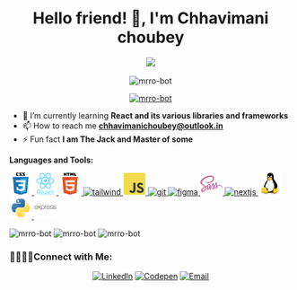 <h1 align="center"> Hello friend! 🤖, I'm Chhavimani choubey </h1>
<p align='center'>
  <img src="https://i.pinimg.com/originals/16/fe/7e/16fe7e7fb6eebb3087b6dc418748ee56.gif" width="300"/>
</p>
<p align="center">
  <img src="https://komarev.com/ghpvc/?username=mrro-bot&label=Profile%20views&color=0e75b6&style=flat" alt="mrro-bot" />
</p>
<p align='center'>
  <a href="https://github.com/ryo-ma/github-profile-trophy">
    <img src="https://github-profile-trophy.vercel.app/?username=mrro-bot" alt="mrro-bot" />
  </a>
</p>

- 🌱 I’m currently learning **React and its various libraries and frameworks**
- 📫 How to reach me **<chhavimanichoubey@outlook.in>**
- ⚡ Fun fact **I am The Jack and Master of some**


**Languages and Tools:**

<p align="left">
<a href="https://www.w3schools.com/css/" target="_blank" rel="noreferrer"> <img src="https://raw.githubusercontent.com/devicons/devicon/master/icons/css3/css3-original-wordmark.svg" alt="css3" width="40" height="40"/> </a>
<a href="https://reactjs.org/" target="_blank" rel="noreferrer"> <img src="https://raw.githubusercontent.com/devicons/devicon/master/icons/react/react-original-wordmark.svg" alt="react" width="40" height="40"/> </a>
<a href="https://www.w3.org/html/" target="_blank" rel="noreferrer"> <img src="https://raw.githubusercontent.com/devicons/devicon/master/icons/html5/html5-original-wordmark.svg" alt="html5" width="40" height="40"/> </a>
<a href="https://tailwindcss.com/" target="_blank" rel="noreferrer"> <img src="https://www.vectorlogo.zone/logos/tailwindcss/tailwindcss-icon.svg" alt="tailwind" width="40" height="40"/> </a>
<a href="https://developer.mozilla.org/en-US/docs/Web/JavaScript" target="_blank" rel="noreferrer"> <img src="https://raw.githubusercontent.com/devicons/devicon/master/icons/javascript/javascript-original.svg" alt="javascript" width="40" height="40"/> </a>
<a href="https://git-scm.com/" target="_blank" rel="noreferrer"> <img src="https://www.vectorlogo.zone/logos/git-scm/git-scm-icon.svg" alt="git" width="40" height="40"/> </a>
<a href="https://www.figma.com/" target="_blank" rel="noreferrer"> <img src="https://www.vectorlogo.zone/logos/figma/figma-icon.svg" alt="figma" width="40" height="40"/> </a>
<a href="https://sass-lang.com" target="_blank" rel="noreferrer"> <img src="https://raw.githubusercontent.com/devicons/devicon/master/icons/sass/sass-original.svg" alt="sass" width="40" height="40"/> </a>
<a href="https://nextjs.org/" target="_blank" rel="noreferrer"> <img src="https://cdn.worldvectorlogo.com/logos/nextjs-2.svg" alt="nextjs" width="40" height="40"/> </a>
<a href="https://www.linux.org/" target="_blank" rel="noreferrer"> <img src="https://raw.githubusercontent.com/devicons/devicon/master/icons/linux/linux-original.svg" alt="linux" width="40" height="40"/> </a>
<a href="https://www.python.org" target="_blank" rel="noreferrer"> <img src="https://raw.githubusercontent.com/devicons/devicon/master/icons/python/python-original.svg" alt="python" width="40" height="40"/> </a>
<a href="https://expressjs.com" target="_blank" rel="noreferrer"> <img src="https://raw.githubusercontent.com/devicons/devicon/master/icons/express/express-original-wordmark.svg" alt="express" width="40" height="40"/> </a>
</p>

<p>
  <img src="https://github-readme-stats.vercel.app/api/top-langs?username=mrro-bot&show_icons=true&locale=en&layout=compact" alt="mrro-bot" />
  <img src="https://github-readme-stats.vercel.app/api?username=mrro-bot&show_icons=true&locale=en" alt="mrro-bot" />
  <img src="https://github-readme-streak-stats.herokuapp.com/?user=mrro-bot&" alt="mrro-bot" />
</p>

<h3>🫱🏽‍🫲🏽Connect with Me:</h3>

<p align="center">
<a href="https://www.linkedin.com/in/cm-ch/"><img alt="LinkedIn" src="https://img.shields.io/badge/LinkedIn-Chhavimani%20choubey-blue?style=flat-square&logo=linkedin"></a>
<a href="https://codepen.io/mr-ro13ot"><img alt="Codepen" src="https://img.shields.io/badge/Codepen-MrRobot-blue?style=flat-square&logo=codepen"></a>
<a href="mailto:chhavimanichoubey@outlook.in"><img alt="Email" src="https://img.shields.io/badge/Email-chhavimanichoubey@outlook.in-blue?style=flat-square&logo=gmail"></a>
</p>
